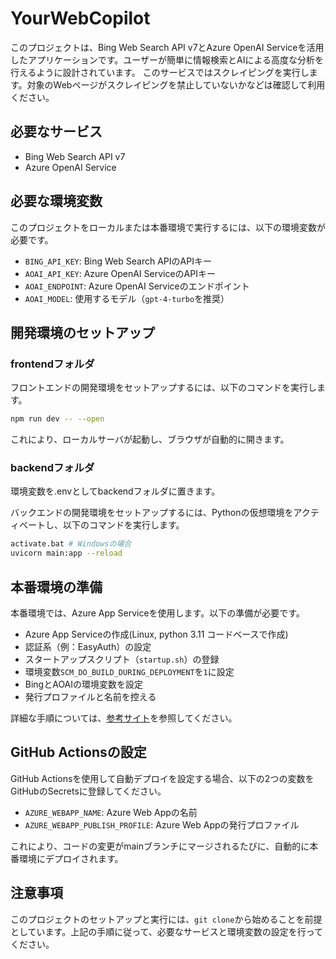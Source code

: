 # YourWebCopilot

このプロジェクトは、Bing Web Search API v7とAzure OpenAI Serviceを活用したアプリケーションです。ユーザーが簡単に情報検索とAIによる高度な分析を行えるように設計されています。
このサービスではスクレイピングを実行します。対象のWebページがスクレイピングを禁止していないかなどは確認して利用ください。

## 必要なサービス

- Bing Web Search API v7
- Azure OpenAI Service

## 必要な環境変数

このプロジェクトをローカルまたは本番環境で実行するには、以下の環境変数が必要です。

- `BING_API_KEY`: Bing Web Search APIのAPIキー
- `AOAI_API_KEY`: Azure OpenAI ServiceのAPIキー
- `AOAI_ENDPOINT`: Azure OpenAI Serviceのエンドポイント
- `AOAI_MODEL`: 使用するモデル（`gpt-4-turbo`を推奨）

## 開発環境のセットアップ

### frontendフォルダ

フロントエンドの開発環境をセットアップするには、以下のコマンドを実行します。

```bash
npm run dev -- --open
```

これにより、ローカルサーバが起動し、ブラウザが自動的に開きます。

### backendフォルダ

環境変数を.envとしてbackendフォルダに置きます。

バックエンドの開発環境をセットアップするには、Pythonの仮想環境をアクティベートし、以下のコマンドを実行します。

```bash
activate.bat # Windowsの場合
uvicorn main:app --reload
```

## 本番環境の準備

本番環境では、Azure App Serviceを使用します。以下の準備が必要です。

- Azure App Serviceの作成(Linux, python 3.11 コードベースで作成)
- 認証系（例：EasyAuth）の設定
- スタートアップスクリプト（`startup.sh`）の登録
- 環境変数`SCM_DO_BUILD_DURING_DEPLOYMENT`を`1`に設定
- BingとAOAIの環境変数を設定
- 発行プロファイルと名前を控える

詳細な手順については、[参考サイト](https://qiita.com/shyamagu/items/4fca59e47ae74b1ebaff)を参照してください。

## GitHub Actionsの設定

GitHub Actionsを使用して自動デプロイを設定する場合、以下の2つの変数をGitHubのSecretsに登録してください。

- `AZURE_WEBAPP_NAME`: Azure Web Appの名前
- `AZURE_WEBAPP_PUBLISH_PROFILE`: Azure Web Appの発行プロファイル

これにより、コードの変更がmainブランチにマージされるたびに、自動的に本番環境にデプロイされます。

## 注意事項

このプロジェクトのセットアップと実行には、`git clone`から始めることを前提としています。上記の手順に従って、必要なサービスと環境変数の設定を行ってください。